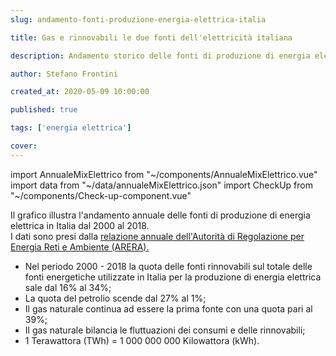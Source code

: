 ```yaml
---
slug: andamento-fonti-produzione-energia-elettrica-italia

title: Gas e rinnovabili le due fonti dell'elettricità italiana

description: Andamento storico delle fonti di produzione di energia elettrica in Italia

author: Stefano Frontini

created_at: 2020-05-09 10:00:00

published: true

tags: ['energia elettrica']

cover:
---
```


import AnnualeMixElettrico from "~/components/AnnualeMixElettrico.vue"
import data from "~/data/annualeMixElettrico.json"
import CheckUp from "~/components/Check-up-component.vue"

<AnnualeMixElettrico title="Andamento delle fonti di produzione di energia elettrica in Italia" xKey="anno"
            y1Key="gas"
            y2Key="rinnovabili"
            y3Key="prodotti petroliferi"
            y4Key="carbone"
            y5Key="altro termo"
            y6Key="import" :data="data"/>

Il grafico illustra l'andamento annuale delle fonti di produzione di energia elettrica in Italia dal 2000 al 2018. <br />
I dati sono presi dalla [relazione annuale dell'Autorità di Regolazione per Energia Reti e Ambiente (ARERA).](https://www.arera.it/it/relaz_ann/19/19.htm)

- Nel periodo 2000 - 2018 la quota delle fonti rinnovabili sul totale delle fonti energetiche utilizzate in Italia per la produzione di energia elettrica sale dal 16% al 34%;
- La quota del petrolio scende dal 27% al 1%;
- Il gas naturale continua ad essere la prima fonte con una quota pari al 39%;
- Il gas naturale bilancia le fluttuazioni dei consumi e delle rinnovabili;
- 1 Terawattora (TWh) = 1 000 000 000 Kilowattora (kWh).

<CheckUp />
